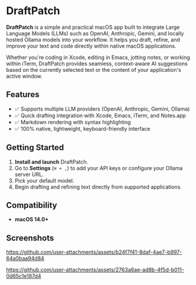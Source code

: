 # DraftPatch

**DraftPatch** is a simple and practical macOS app built to integrate Large Language Models (LLMs)
such as OpenAI, Anthropic, Gemini, and locally hosted Ollama models into your workflow. It helps you
draft, refine, and improve your text and code directly within native macOS applications.

Whether you're coding in Xcode, editing in Emacs, jotting notes, or working within iTerm, DraftPatch
provides seamless, context-aware AI suggestions based on the currently selected text or the content
of your application's active window.

## Features

- ✅ Supports multiple LLM providers (OpenAI, Anthropic, Gemini, Ollama)
- ✅ Quick drafting integration with Xcode, Emacs, iTerm, and Notes.app
- ✅ Markdown rendering with syntax highlighting
- ✅ 100% native, lightweight, keyboard-friendly interface

## Getting Started

1. **Install and launch** DraftPatch.
2. Go to **Settings** (`⌘ + ,`) to add your API keys or configure your Ollama server URL.
3. Pick your default model.
4. Begin drafting and refining text directly from supported applications.

## Compatibility

- **macOS 14.0+**

## Screenshots

https://github.com/user-attachments/assets/b24f7f41-8daf-4ae7-b997-64a0baa94d84

https://github.com/user-attachments/assets/2763a6ae-ad8b-4f5d-b011-0d65c1e187d4
